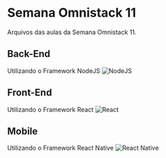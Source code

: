 # Semana Omnistack 11
Arquivos das aulas da Semana Omnistack 11.

## Back-End

Utilizando o Framework NodeJS ![NodeJS](https://nodejs.org/static/images/logo.svg)

## Front-End

Utilizando o Framework React ![React](https://miro.medium.com/fit/c/256/256/0*5q57jb1AO2KqhdTZ.png)

## Mobile

Utilizando o Framework React Native ![React Native](https://miro.medium.com/fit/c/256/256/0*5q57jb1AO2KqhdTZ.png)

